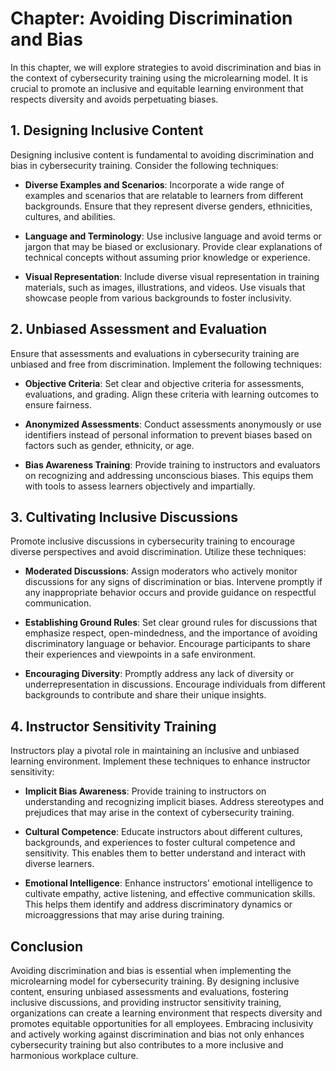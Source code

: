Chapter: Avoiding Discrimination and Bias
=========================================

In this chapter, we will explore strategies to avoid discrimination and bias in the context of cybersecurity training using the microlearning model. It is crucial to promote an inclusive and equitable learning environment that respects diversity and avoids perpetuating biases.

**1. Designing Inclusive Content**
----------------------------------

Designing inclusive content is fundamental to avoiding discrimination and bias in cybersecurity training. Consider the following techniques:

* **Diverse Examples and Scenarios**: Incorporate a wide range of examples and scenarios that are relatable to learners from different backgrounds. Ensure that they represent diverse genders, ethnicities, cultures, and abilities.

* **Language and Terminology**: Use inclusive language and avoid terms or jargon that may be biased or exclusionary. Provide clear explanations of technical concepts without assuming prior knowledge or experience.

* **Visual Representation**: Include diverse visual representation in training materials, such as images, illustrations, and videos. Use visuals that showcase people from various backgrounds to foster inclusivity.

**2. Unbiased Assessment and Evaluation**
-----------------------------------------

Ensure that assessments and evaluations in cybersecurity training are unbiased and free from discrimination. Implement the following techniques:

* **Objective Criteria**: Set clear and objective criteria for assessments, evaluations, and grading. Align these criteria with learning outcomes to ensure fairness.

* **Anonymized Assessments**: Conduct assessments anonymously or use identifiers instead of personal information to prevent biases based on factors such as gender, ethnicity, or age.

* **Bias Awareness Training**: Provide training to instructors and evaluators on recognizing and addressing unconscious biases. This equips them with tools to assess learners objectively and impartially.

**3. Cultivating Inclusive Discussions**
----------------------------------------

Promote inclusive discussions in cybersecurity training to encourage diverse perspectives and avoid discrimination. Utilize these techniques:

* **Moderated Discussions**: Assign moderators who actively monitor discussions for any signs of discrimination or bias. Intervene promptly if any inappropriate behavior occurs and provide guidance on respectful communication.

* **Establishing Ground Rules**: Set clear ground rules for discussions that emphasize respect, open-mindedness, and the importance of avoiding discriminatory language or behavior. Encourage participants to share their experiences and viewpoints in a safe environment.

* **Encouraging Diversity**: Promptly address any lack of diversity or underrepresentation in discussions. Encourage individuals from different backgrounds to contribute and share their unique insights.

**4. Instructor Sensitivity Training**
--------------------------------------

Instructors play a pivotal role in maintaining an inclusive and unbiased learning environment. Implement these techniques to enhance instructor sensitivity:

* **Implicit Bias Awareness**: Provide training to instructors on understanding and recognizing implicit biases. Address stereotypes and prejudices that may arise in the context of cybersecurity training.

* **Cultural Competence**: Educate instructors about different cultures, backgrounds, and experiences to foster cultural competence and sensitivity. This enables them to better understand and interact with diverse learners.

* **Emotional Intelligence**: Enhance instructors' emotional intelligence to cultivate empathy, active listening, and effective communication skills. This helps them identify and address discriminatory dynamics or microaggressions that may arise during training.

**Conclusion**
--------------

Avoiding discrimination and bias is essential when implementing the microlearning model for cybersecurity training. By designing inclusive content, ensuring unbiased assessments and evaluations, fostering inclusive discussions, and providing instructor sensitivity training, organizations can create a learning environment that respects diversity and promotes equitable opportunities for all employees. Embracing inclusivity and actively working against discrimination and bias not only enhances cybersecurity training but also contributes to a more inclusive and harmonious workplace culture.

